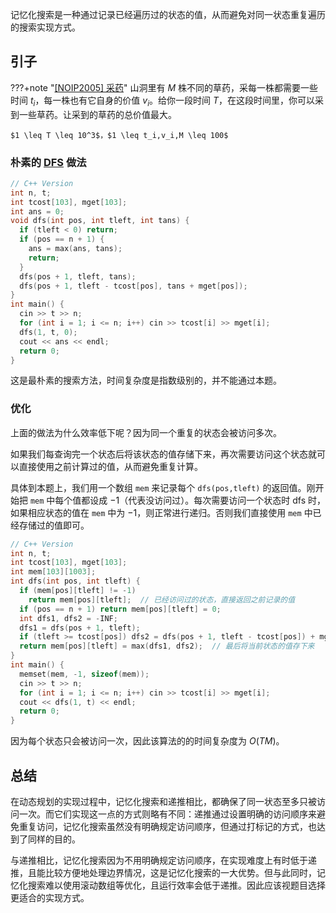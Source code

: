 记忆化搜索是一种通过记录已经遍历过的状态的值，从而避免对同一状态重复遍历的搜索实现方式。

## 引子

???+note "[[NOIP2005] 采药](https://www.luogu.com.cn/problem/P1048)"
    山洞里有 $M$ 株不同的草药，采每一株都需要一些时间 $t_i$，每一株也有它自身的价值 $v_i$。给你一段时间 $T$，在这段时间里，你可以采到一些草药。让采到的草药的总价值最大。
    
    $1 \leq T \leq 10^3$，$1 \leq t_i,v_i,M \leq 100$

### 朴素的 [DFS](../search/dfs.md) 做法

```cpp
// C++ Version
int n, t;
int tcost[103], mget[103];
int ans = 0;
void dfs(int pos, int tleft, int tans) {
  if (tleft < 0) return;
  if (pos == n + 1) {
    ans = max(ans, tans);
    return;
  }
  dfs(pos + 1, tleft, tans);
  dfs(pos + 1, tleft - tcost[pos], tans + mget[pos]);
}
int main() {
  cin >> t >> n;
  for (int i = 1; i <= n; i++) cin >> tcost[i] >> mget[i];
  dfs(1, t, 0);
  cout << ans << endl;
  return 0;
}
```

这是最朴素的搜索方法，时间复杂度是指数级别的，并不能通过本题。

### 优化

上面的做法为什么效率低下呢？因为同一个重复的状态会被访问多次。

如果我们每查询完一个状态后将该状态的值存储下来，再次需要访问这个状态就可以直接使用之前计算过的值，从而避免重复计算。

具体到本题上，我们用一个数组 `mem` 来记录每个 `dfs(pos,tleft)` 的返回值。刚开始把 `mem` 中每个值都设成 $-1$（代表没访问过）。每次需要访问一个状态时 dfs 时，如果相应状态的值在 `mem` 中为 $-1$，则正常进行递归。否则我们直接使用 `mem` 中已经存储过的值即可。

```cpp
// C++ Version
int n, t;
int tcost[103], mget[103];
int mem[103][1003];
int dfs(int pos, int tleft) {
  if (mem[pos][tleft] != -1)
    return mem[pos][tleft];  // 已经访问过的状态，直接返回之前记录的值
  if (pos == n + 1) return mem[pos][tleft] = 0;
  int dfs1, dfs2 = -INF;
  dfs1 = dfs(pos + 1, tleft);
  if (tleft >= tcost[pos]) dfs2 = dfs(pos + 1, tleft - tcost[pos]) + mget[pos];
  return mem[pos][tleft] = max(dfs1, dfs2);  // 最后将当前状态的值存下来
}
int main() {
  memset(mem, -1, sizeof(mem));
  cin >> t >> n;
  for (int i = 1; i <= n; i++) cin >> tcost[i] >> mget[i];
  cout << dfs(1, t) << endl;
  return 0;
}
```

因为每个状态只会被访问一次，因此该算法的的时间复杂度为 $O(TM)$。

## 总结

在动态规划的实现过程中，记忆化搜索和递推相比，都确保了同一状态至多只被访问一次。而它们实现这一点的方式则略有不同：递推通过设置明确的访问顺序来避免重复访问，记忆化搜索虽然没有明确规定访问顺序，但通过打标记的方式，也达到了同样的目的。

与递推相比，记忆化搜索因为不用明确规定访问顺序，在实现难度上有时低于递推，且能比较方便地处理边界情况，这是记忆化搜索的一大优势。但与此同时，记忆化搜索难以使用滚动数组等优化，且运行效率会低于递推。因此应该视题目选择更适合的实现方式。

